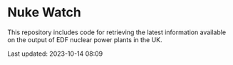 # Nuke Watch

This repository includes code for retrieving the latest information available on the output of EDF nuclear power plants in the UK.

Last updated: 2023-10-14 08:09